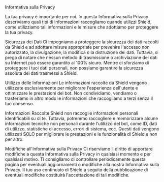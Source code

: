 Informativa sulla Privacy

La tua privacy è importante per noi. In questa Informativa sulla Privacy descriviamo quali tipi di informazioni raccogliamo quando utilizzi Shield, come utilizziamo tali informazioni e le misure che adottiamo per proteggere la tua privacy.

Sicurezza dei Dati
Ci impegniamo a proteggere la sicurezza dei dati raccolti da Shield e ad adottare misure appropriate per prevenire l'accesso non autorizzato, la divulgazione, la modifica o la distruzione dei dati. Tuttavia, si prega di notare che nessun metodo di trasmissione o archiviazione dei dati su Internet può essere garantito al 100% sicuro. Mentre ci sforziamo di proteggere i tuoi dati personali, non possiamo garantire la sicurezza assoluta dei dati trasmessi a Shield.

Utilizzo delle Informazioni
Le informazioni raccolte da Shield vengono utilizzate esclusivamente per migliorare l'esperienza dell'utente e ottimizzare le prestazioni del bot. Non condividiamo, vendiamo o trasferiamo in altro modo le informazioni che raccogliamo a terzi senza il tuo consenso.

Informazioni Raccolte
Shield non raccoglie informazioni personali identificabili su di te. Tuttavia, potremmo raccogliere e memorizzare alcune informazioni tecniche non personali durante l'utilizzo del bot, come ID, dati di utilizzo, statistiche di accesso, errori di sistema, ecc. Questi dati vengono utilizzati SOLO per migliorare le prestazioni e le funzionalità di Shield e non per altro.

Modifiche all'Informativa sulla Privacy
Ci riserviamo il diritto di apportare modifiche a questa Informativa sulla Privacy in qualsiasi momento e per qualsiasi motivo. Ti consigliamo di controllare periodicamente questa pagina per eventuali aggiornamenti o modifiche alla nostra Informativa sulla Privacy. Il tuo uso continuato di Shield a seguito della pubblicazione di eventuali modifiche costituirà l'accettazione di tali modifiche.
